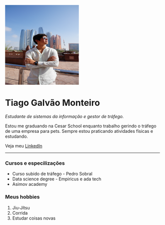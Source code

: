 <html lang="pt-Br">
  <head>
    <meta charset="UTF-8" />
    <title>Tiago Galvão - Página Pessoal</title>
  </head>

  <body>
    <img src="tiagosite.JPG" alt="foto des Tiago" width="240px" height="260" />
    <h1>Tiago Galvão Monteiro</h1>
    <p>
      <em>Estudante de sistemas da informação e gestor de tráfego.</em>
    </p>
    <p>
      Estou me graduando na Cesar School enquanto trabalho gerindo o tráfego de
      uma empresa para pets. Sempre estou praticando atividades físicas e
      estudando.
    </p>
    <p>
      Veja meu
      <a
        href="https://www.linkedin.com/in/tiago-galv%C3%A3o-monteiro-7a631a219/"
        >LinkedIn</a
      >
    </p>
    <hr />
    <h3>Cursos e especilizações</h3>
    <ul>
      <li>Curso subido de tráfego - Pedro Sobral</li>
      <li>Data science degree - Empiricus e ada tech</li>
      <li>Asimov academy</li>
    </ul>
    <h3>Meus hobbies</h3>
    <ol>
      <li>Jiu-Jítsu</li>
      <li>Corrida</li>
      <li>Estudar coisas novas</li>
    </ol>
  </body>
</html> 
